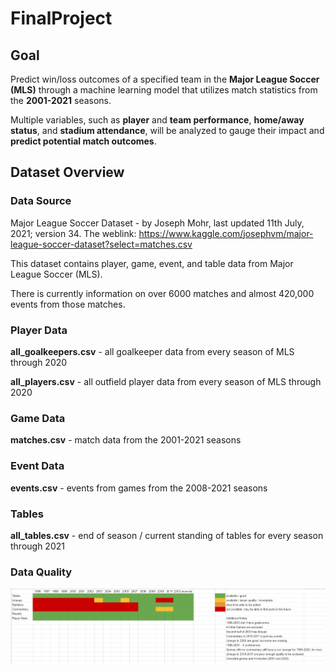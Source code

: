 # FinalProject

## Goal 

Predict win/loss outcomes of a specified team in the **Major League Soccer (MLS)** through a machine learning model that utilizes match statistics from the **2001-2021** seasons. 

Multiple variables, such as **player** and **team performance**, **home/away status**, and **stadium attendance**, will be analyzed to gauge their impact and **predict potential match outcomes**.

## Dataset Overview

  ### Data Source
  
  Major League Soccer Dataset - by Joseph Mohr, last updated 11th July, 2021; version 34. The weblink: https://www.kaggle.com/josephvm/major-league-soccer-dataset?select=matches.csv

  This dataset contains player, game, event, and table data from Major League Soccer (MLS).

  There is currently information on over 6000 matches and almost 420,000 events from those matches.

  ### Player Data
  
  **all_goalkeepers.csv** - all goalkeeper data from every season of MLS through 2020
  
  **all_players.csv** - all outfield player data from every season of MLS through 2020

  ### Game Data

  **matches.csv** - match data from the 2001-2021 seasons

  ### Event Data

  **events.csv** - events from games from the 2008-2021 seasons

  ### Tables

  **all_tables.csv** - end of season / current standing of tables for every season through 2021
  
  ### Data Quality
  
  ![MLS data quality](/Resources/MLS_data_quality.png)
  
